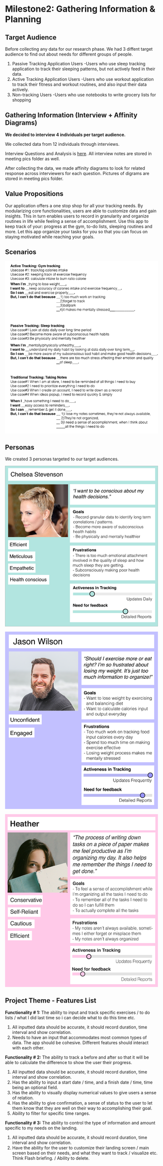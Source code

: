 # Milestone2: Gathering Information & Planning


## Target Audience

Before collecting any data for our research phase. We had 3 diffent target audience to find out about needs for different groups of people.

1. Passive Tracking Application Users
    -Users who use sleep tracking application to track their sleeping patterns, but not actively feed in their data.
2. Active Tracking Application Users
    -Users who use workout application to track their fitness and workout routines, and also input their data actively.
3. Non-tracking Users
    -Users who use notebooks to write grocery lists for shopping



## Gathering Information (Interview + Affinity Diagrams)

**We decided to interview 4 individuals per target audience.**

We collected data from 12 individuals through interviews. 

Interview Questions and Analysis is [here](milestone2-documents/interview.pdf). All interview notes are stored in meeting pics folder as well.

After collecting the data, we made affinity diagrams to look for related response across interviewers for each question. Pictures of digrams are stored in meeting pics folder.


## Value Propositions

Our application offers a one stop shop for all your tracking needs. By modularizing core functionalities, users are able to customize data and gain insights. This in turn enables users to record in granularity and organize routines in life while feeling a sense of accomplishment. 
Use this app to keep track of your: progress at the gym, to-do lists, sleeping routines and more. Let this app organize your tasks for you so that you can focus on staying motivated while reaching your goals. 




## Scenarios

![](milestone2-documents/scenarios.png)

<div class='page-break'></div>




## Personas
We created 3 personas targeted to our target audiences.

![](milestone2-documents/personas/persona-chelsea-passive.png)

<div class='page-break'></div>


![](milestone2-documents/personas/persona-jason-active.png)

<div class='page-break'></div>


![](milestone2-documents/personas/persona-heather-traditional.png)

<div class='page-break'></div>




## Project Theme - Features List

**Functionality # 1:**
The ability to input and track specific exercises / to do lists / what I did last time so i can decide what to do this time etc. 

1. All inputted data should be accurate, it should record duration, time interval and show correlation.
2. Needs to have an input that accommodates most common types of data.
The app should be cohesive. Different features should interact with each other. 


**Functionality # 2:**
The ability to track a before and after so that it will be able to calculate the difference to show the user their progress.

1. All inputted data should be accurate, it should record duration, time interval and show correlation.
2. Has the ability to input a start date / time, and a finish date / time, time being an optional field.
3. Has the ability to visually display numerical values to give users a sense of relation.
4. Has the ability to give confirmation, a sense of status to the user to let them know that they are well on their way to accomplishing their goal. 
5. Ability to filter for specific time ranges.


**Functionality # 3:**
 The ability to control the type of information and amount specific to my needs on the landing. 

1. All inputted data should be accurate, it should record duration, time interval and show correlation.
2. Have the ability for the user to customize their landing screen / main screen based on their needs, and what they want to track / visualize etc. Think Flash briefing. / Ability to delete.







